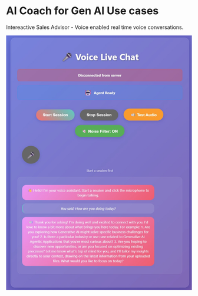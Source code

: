 # AI Coach for Gen AI Use cases

Intereactive Sales Advisor - Voice enabled real time voice conversations.

![alt text](https://github.com/balakreshnan/intsalesadvisor/blob/main/images/livevoiceagent-1.jpg "UI Image")